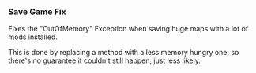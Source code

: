 ### Save Game Fix ###

Fixes the "OutOfMemory" Exception when saving huge maps with a lot of mods installed.

This is done by replacing a method with a less memory hungry one, so there's no guarantee it couldn't still happen, just less likely.